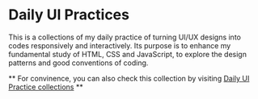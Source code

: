 # Daily UI Practices

This is a collections of my daily practice of turning UI/UX designs into codes responsively and interactively. Its purpose is to enhance my fundamental study of HTML, CSS and JavaScript, to explore the design patterns and good conventions of coding.

** For convinence, you can also check this collection by visiting [Daily UI Practice collections](http://Liping-Yin.github.io/daily-ui-practice) **
